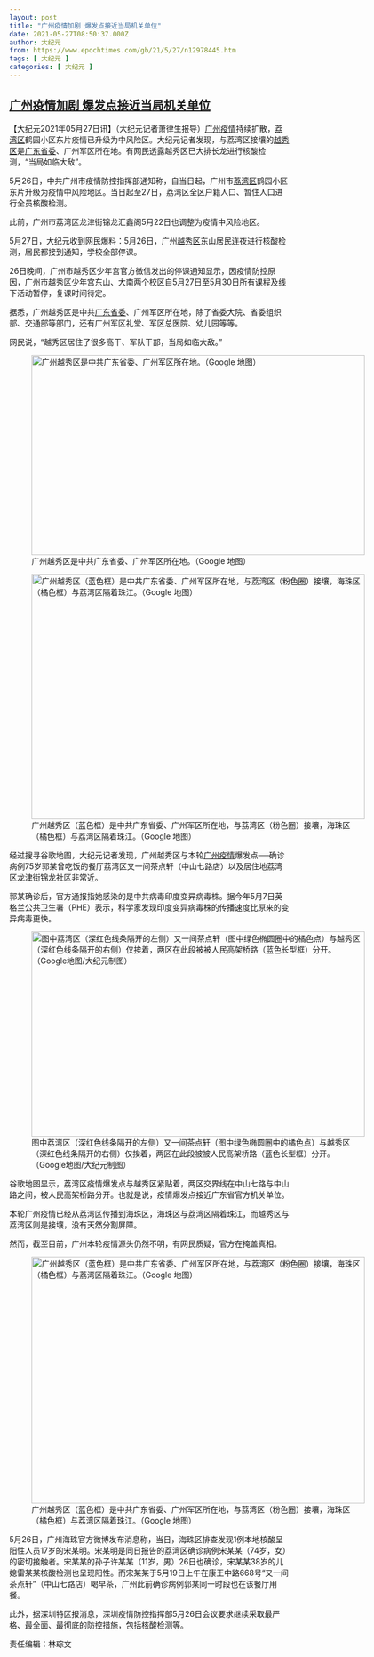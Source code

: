 ```yaml
---
layout: post
title: "广州疫情加剧 爆发点接近当局机关单位"
date: 2021-05-27T08:50:37.000Z
author: 大纪元
from: https://www.epochtimes.com/gb/21/5/27/n12978445.htm
tags: [ 大纪元 ]
categories: [ 大纪元 ]
---
```

<!--1622105437000-->
[广州疫情加剧 爆发点接近当局机关单位](https://www.epochtimes.com/gb/21/5/27/n12978445.htm)
------

<div>
<p>【大纪元2021年05月27日讯】（大纪元记者萧律生报导）<a href="https://www.epochtimes.com/gb/tag/%E5%B9%BF%E5%B7%9E%E7%96%AB%E6%83%85.html">广州疫情</a>持续扩散，<a href="https://www.epochtimes.com/gb/tag/%E8%8D%94%E6%B9%BE%E5%8C%BA.html">荔湾区</a>鹤园小区东片疫情已升级为中风险区。大纪元记者发现，与荔湾区接壤的<a href="https://www.epochtimes.com/gb/tag/%E8%B6%8A%E7%A7%80%E5%8C%BA.html">越秀区</a>是<a href="https://www.epochtimes.com/gb/tag/%E5%B9%BF%E4%B8%9C%E7%9C%81%E5%A7%94.html">广东省委</a>、广州军区所在地。有网民透露越秀区已大排长龙进行核酸检测，“当局如临大敌”。</p><p>5月26日，中共广州市疫情防控指挥部通知称，自当日起，广州市<a href="https://www.epochtimes.com/gb/tag/%E8%8D%94%E6%B9%BE%E5%8C%BA.html">荔湾区</a>鹤园小区东片升级为疫情中风险地区。当日起至27日，荔湾区全区户籍人口、暂住人口进行全员核酸检测。</p><p>此前，广州市荔湾区龙津街锦龙汇鑫阁5月22日也调整为疫情中风险地区。</p><p>5月27日，大纪元收到网民爆料：5月26日，广州<a href="https://www.epochtimes.com/gb/tag/%E8%B6%8A%E7%A7%80%E5%8C%BA.html">越秀区</a>东山居民连夜进行核酸检测，居民都接到通知，学校全部停课。</p><p>26日晚间，广州市越秀区少年宫官方微信发出的停课通知显示，因疫情防控原因，广州市越秀区少年宫东山、大南两个校区自5月27日至5月30日所有课程及线下活动暂停，复课时间待定。</p><p>据悉，广州越秀区是中共<a href="https://www.epochtimes.com/gb/tag/%E5%B9%BF%E4%B8%9C%E7%9C%81%E5%A7%94.html">广东省委</a>、广州军区所在地，除了省委大院、省委组织部、交通部等部门，还有广州军区礼堂、军区总医院、幼儿园等等。</p><p>网民说，“越秀区居住了很多高干、军队干部，当局如临大敌。”</p><figure id="attachment_12979213" aria-describedby="caption-attachment-12979213" style="width: 600px" class="wp-caption aligncenter"><a target="_blank" href="https://i.epochtimes.com/assets/uploads/2021/05/id12979213-guangzhou2.png"><img class="size-large wp-image-12979213" src="https://i.epochtimes.com/assets/uploads/2021/05/id12979213-guangzhou2-600x360.png" alt="广州越秀区是中共广东省委、广州军区所在地。（Google 地图）" width="600" height="360" /></a><figcaption id="caption-attachment-12979213" class="wp-caption-text">广州越秀区是中共广东省委、广州军区所在地。（Google 地图）</figcaption></figure><figure id="attachment_12979211" aria-describedby="caption-attachment-12979211" style="width: 600px" class="wp-caption aligncenter"><a target="_blank" href="https://i.epochtimes.com/assets/uploads/2021/05/id12979211-yuexiuqu.png"><img class="size-large wp-image-12979211" src="https://i.epochtimes.com/assets/uploads/2021/05/id12979211-yuexiuqu-600x441.png" alt="广州越秀区（蓝色框）是中共广东省委、广州军区所在地，与荔湾区（粉色圈）接壤，海珠区（橘色框）与荔湾区隔着珠江。（Google 地图）" width="600" height="441" /></a><figcaption id="caption-attachment-12979211" class="wp-caption-text">广州越秀区（蓝色框）是中共广东省委、广州军区所在地，与荔湾区（粉色圈）接壤，海珠区（橘色框）与荔湾区隔着珠江。（Google 地图）</figcaption></figure><p>经过搜寻谷歌地图，大纪元记者发现，广州越秀区与本轮<a href="https://www.epochtimes.com/gb/tag/%E5%B9%BF%E5%B7%9E%E7%96%AB%E6%83%85.html">广州疫情</a>爆发点──确诊病例75岁郭某曾吃饭的餐厅荔湾区又一间茶点轩（中山七路店）以及居住地荔湾区龙津街锦龙社区非常近。</p><p>郭某确诊后，官方通报指她感染的是中共病毒印度变异病毒株。据今年5月7日英格兰公共卫生署（PHE）表示，科学家发现印度变异病毒株的传播速度比原来的变异病毒更快。</p><figure id="attachment_12979321" aria-describedby="caption-attachment-12979321" style="width: 600px" class="wp-caption aligncenter"><a target="_blank" href="https://i.epochtimes.com/assets/uploads/2021/05/id12979321-guangzhou.jpg"><img class="size-large wp-image-12979321" src="https://i.epochtimes.com/assets/uploads/2021/05/id12979321-guangzhou-600x369.jpg" alt="图中荔湾区（深红色线条隔开的左侧）又一间茶点轩（图中绿色椭圆圈中的橘色点）与越秀区（深红色线条隔开的右侧）仅挨着，两区在此段被被人民高架桥路（蓝色长型框）分开。（Google地图/大纪元制图）" width="600" height="369" /></a><figcaption id="caption-attachment-12979321" class="wp-caption-text">图中荔湾区（深红色线条隔开的左侧）又一间茶点轩（图中绿色椭圆圈中的橘色点）与越秀区（深红色线条隔开的右侧）仅挨着，两区在此段被被人民高架桥路（蓝色长型框）分开。（Google地图/大纪元制图）</figcaption></figure><p>谷歌地图显示，荔湾区疫情爆发点与越秀区紧贴着，两区交界线在中山七路与中山路之间，被人民高架桥路分开。也就是说，疫情爆发点接近广东省官方机关单位。</p><p>本轮广州疫情已经从荔湾区传播到海珠区，海珠区与荔湾区隔着珠江，而越秀区与荔湾区则是接壤，没有天然分割屏障。</p><p>然而，截至目前，广州本轮疫情源头仍然不明，有网民质疑，官方在掩盖真相。</p><figure id="attachment_12979211" aria-describedby="caption-attachment-12979211" style="width: 600px" class="wp-caption aligncenter"><a target="_blank" href="https://i.epochtimes.com/assets/uploads/2021/05/id12979211-yuexiuqu.png"><img class=" wp-image-12979211" src="https://i.epochtimes.com/assets/uploads/2021/05/id12979211-yuexiuqu-600x441.png" alt="广州越秀区（蓝色框）是中共广东省委、广州军区所在地，与荔湾区（粉色圈）接壤，海珠区（橘色框）与荔湾区隔着珠江。（Google 地图）" width="600" height="444" /></a><figcaption id="caption-attachment-12979211" class="wp-caption-text">广州越秀区（蓝色框）是中共广东省委、广州军区所在地，与荔湾区（粉色圈）接壤，海珠区（橘色框）与荔湾区隔着珠江。（Google 地图）</figcaption></figure><p>5月26日，广州海珠官方微博发布消息称，当日，海珠区排查发现1例本地核酸呈阳性人员17岁的宋某明。宋某明是同日报告的荔湾区确诊病例宋某某（74岁，女）的密切接触者。宋某某的孙子许某某（11岁，男）26日也确诊，宋某某38岁的儿媳雷某某核酸检测也呈现阳性。而宋某某于5月19日上午在康王中路668号“又一间茶点轩”（中山七路店）喝早茶，广州此前确诊病例郭某同一时段也在该餐厅用餐。</p><p>此外，据深圳特区报消息，深圳疫情防控指挥部5月26日会议要求继续采取最严格、最全面、最彻底的防控措施，包括核酸检测等。</p><p>责任编辑：林琮文</p>
</div>
